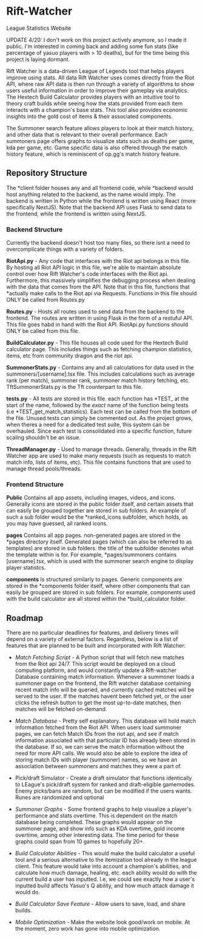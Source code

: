 # Rift-Watcher
League Statistics Website

UPDATE 4/20: I don't work on this project actively anymore, so I made it public. I'm interested in coming back and adding some fun stats (like percentage of yasuo players with > 10 deaths), but for the time being this project is laying dormant.

Rift Watcher is a data-driven League of Legends tool that helps players improve using stats. All data Rift Watcher uses comes directly from the Riot API, where raw API data is then run through a variety of algorithms to show users useful information in order to improve their gameplay via analytics. The Hextech Build Calculator provides players with an intuitive tool to theory craft builds while seeing how the stats provided from each item interacts with a
champion's base stats. This tool also provides economic insights into the gold cost of items & their associated components. 

The Summoner search feature allows players to look at their match history, and other data that is relevant to their overall performance. Each summoners page offers graphs to visualize stats such as deaths per game, kda per game, etc. 
Game specific data is also offered through the match history feature, which is reminiscent of op.gg's match history feature.

## Repository Structure

The *client folder houses any and all frontend code, while *backend would host anything related to the backend, as the name would imply. The backend is written in Python while the frontend is written using React (more specifically NextJS). Note that the backend API uses Flask to send data to the frontend, while the frontend is written using NextJS.


### Backend Structure

Currently the backend doesn't host too many files, so there isnt a need to overcomplicate things with a variety of folders.

**RiotApi.py** - Any code that interfaces with the Riot api belongs in this file. By hosting all Riot API logic in this file, we're able to maintain absolute control over how Rift Watcher's code interfaces with the Riot api. Furthermore, this massively 
simplifies the debugging process when dealing with the data that comes from the API. Note that in this file, functions that *actually make calls to the Riot api via Requests. Functions in this file should ONLY  be called from Routes.py

**Routes.py** - Hosts all routes used to send data from the backend to the frontend. The routes are written in using Flask in the form of a restuful API. This file goes habd in hand with the Riot API. RiotApi.py functions should ONLY be called from this file.

**BuildCalculator.py** - This file houses all code used for the Hextech Build calculator page. This includes things such as fetching champion statistics, items, etc from community dragon and the riot api.

**SummonerStats.py** - Contains any and all calculations for data used in the summoners/[username].tsx file. This includes calculations such as average rank (per match), summoner rank, summoner match history fetching, etc. TftSummonerStats.py is the Tft counterpart
to this file.

**tests.py** - All tests are stored in this file. each function has *TEST_ at the start of the name, followed by the *exact* name of the function being tests (i.e *TEST_get_match_statistics). Each test can be called from the bottom of the file. Unused tests can
simply be commented out. As the project grows, when theres a need for a dedicated test suite, this system can be overhauled. Since each test is consolidated into a specific function, future scaling shouldn't be an issue.

**ThreadManager.py** - Used to manage threads. Generally, threads in the Rift Watcher app are used to make many requests (such as requests to match match info, lists of items, etc). This file contains functions that are used to manage thread pools/threads.



### Frontend Structure

**Public** Contains all app assets, including images, videos, and icons. Generally icons are stored in the public folder itself, and certain assets that can easily be grouped together are stored in sub folders. An example of such a sub folder would be the *ranked_icons subfolder, which holds, as you may have guessed, all ranked icons.

**pages** Contains all app pages. non-generated pages are stored in the *pages directory itself. Generated pages (which can also be referred to as templates) are stored in sub folders. the title of the subfolder denotes what the template within is for. For example, *pages/summoners contains \[username\].tsx, which is used with the summoner search engine to display player statistcs.

**components** Is structured similarly to pages. Generic components are stored in the *components folder itself, where other components that can easily be grouped are stored in sub folders. For example, components used with the build calculator are all stored within the *build_calculator folder.


## Roadmap

There are no particular deadlines for features, and delivery times will depend on a variety of external factors. Regardless, below is a list of features that are planned to be built and incorporated with Rift Watcher:

- *Match Fetching Script* - A Python script that will fetch new matches from the Riot api 24/7. This script would be deployed on a cloud computing platform, and would constantly update a Rift-watcher Database containing match information. Whenever a summoner loads a summoner page on the frontend, the Rift watcher database containing recent match info will be queried, and currently cached matches will be served to the user. If the matches havent been fetched yet, or the user clicks the refresh button to get the most up-to-date matches, then matches will be fetched on-demand.

- *Match Database* - Pretty self explanatory. This database will hold match information fetched from the Riot API. When users load summoner pages, we can fetch Match IDs from the riot api, and see if match information associated with that particular ID has already been stored in the database. If so, we can serve the match information without the need for more API calls. We would also be able to explore the idea of storing match IDs with player (summoner) names, so we have an association between summoners and matches they were a part of.

- Pick/draft Simulator - Create a draft simulator that functions identically to LEague's pick/draft system for ranked and draft-eligible gamemodes. Enemy picks/bans are random, but can be modified if the users wants. Runes are randomized and optional

- *Summoner Graphs* - Some frontend graphs to help visualize a player's performance and stats overtime. This is dependent on the match database being completed. These graphs would appear on the summoner page, and show info such as KDA overtime, gold income overtime, among other interesting data. The time period for these graphs could span from 10 games to hopefully 20+.

- *Build Calculator Abilities* - This would make the build calculator a useful tool and a serious alternative to the itemization tool already in the league client. This feature would take into account a champion's abilities, and calculate how much damage, healing, etc. each ability would do with the current build a user has inputted. I.e, we could see exactly how a user's inputted build affects Yasuo's Q ability, and how much attack damage it would do.

- *Build Calculator Save Feature* - Allow users to save, load, and share builds.

- *Mobile Optimization* - Make the website look good/work on mobile. At the moment, zero work has gone into mobile optimization.
